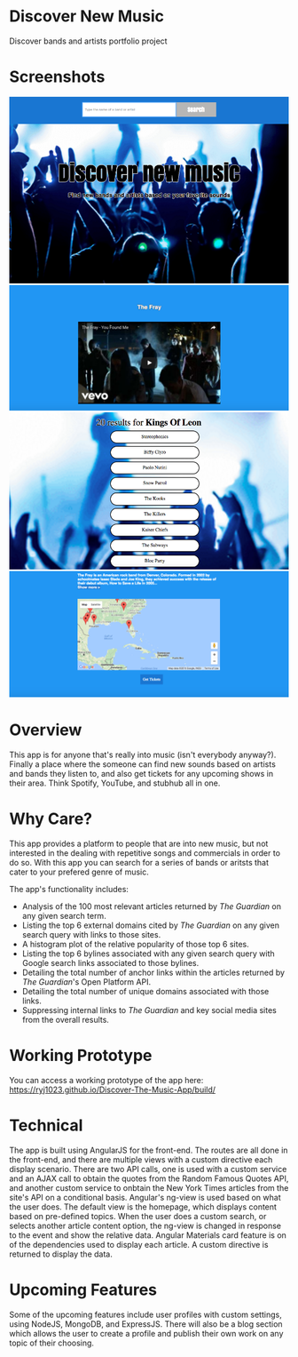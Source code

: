 <h1>Discover New Music</h1>

Discover bands and artists portfolio project

<h1>Screenshots</h1>

![Screenshot](https://github.com/ryj1023/Discover-The-Music-App/blob/master/Screenshot3.png)
![Screenshot](https://github.com/ryj1023/Discover-The-Music-App/blob/master/ScreenShot1.png)
![Screenshot](https://github.com/ryj1023/Discover-The-Music-App/blob/master/ScreenShot2.png)
![Screenshot](https://github.com/ryj1023/Discover-The-Music-App/blob/master/Screenshot4.png)

<h1>Overview</h1>

This app is for anyone that's really into music (isn't everybody anyway?). Finally a place where the someone can find new sounds based on artists and bands they listen to, and also get tickets for any upcoming shows in their area. Think Spotify, YouTube, and stubhub all in one. 

<h1>Why Care?</h1>

This app provides a platform to people that are into new music, but not interested in the dealing with repetitive songs and commercials in order to do so. With this app you can search for a series of bands or aritsts that cater to your prefered genre of music.

The app's functionality includes:

* Analysis of the 100 most relevant articles returned by *The Guardian* on any given search term.
* Listing the top 6 external domains cited by *The Guardian* on any given search query with links to those sites.
* A histogram plot of the relative popularity of those top 6 sites.
* Listing the top 6 bylines associated with any given search query with Google search links associated to those bylines.
* Detailing the total number of anchor links within the articles returned by *The Guardian*'s Open Platform API.
* Detailing the total number of unique domains associated with those links.
* Suppressing internal links to *The Guardian* and key social media sites from the overall results.


<h1>Working Prototype</h1>

You can access a working prototype of the app here: https://ryj1023.github.io/Discover-The-Music-App/build/

<h1>Technical</h1>

The app is built using AngularJS for the front-end. The routes are all done in the front-end, and there are multiple views with a custom directive each display scenario. There are two API calls, one is used with a custom service and an AJAX call to obtain the quotes from the Random Famous Quotes API, and another custom service to onbtain the New York Times articles from the site's API on a conditional basis. Angular's ng-view is used based on what the user does. The default view is the homepage, which displays content based on pre-defined topics. When the user does a custom search, or selects another article content option, the ng-view is changed in response to the event and show the relative data. Angular Materials card feature is on of the dependencies used to display each article. A custom directive is returned to display the data. 

<h1>Upcoming Features</h1>

Some of the upcoming features include user profiles with custom settings, using NodeJS, MongoDB, and ExpressJS. There will also be a blog section which allows the user to create a profile and publish their own work on any topic of their choosing. 
